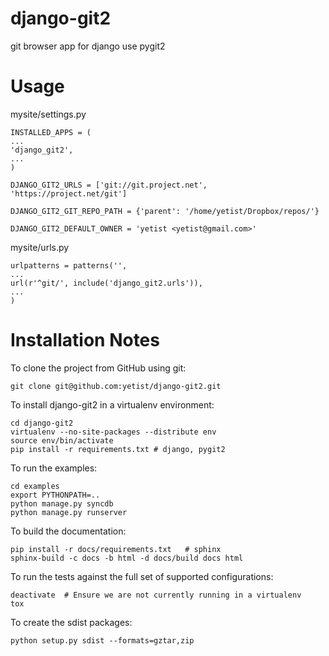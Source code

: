django-git2
===========

git browser app for django use pygit2

Usage
===========

mysite/settings.py

	INSTALLED_APPS = (
	...
	'django_git2',
	...
	)

	DJANGO_GIT2_URLS = ['git://git.project.net', 'https://project.net/git']

	DJANGO_GIT2_GIT_REPO_PATH = {'parent': '/home/yetist/Dropbox/repos/'}

	DJANGO_GIT2_DEFAULT_OWNER = 'yetist <yetist@gmail.com>'


mysite/urls.py

	urlpatterns = patterns('',
	...
	url(r'^git/', include('django_git2.urls')),
	...
	)


Installation Notes
=====================

To clone the project from GitHub using git:

	git clone git@github.com:yetist/django-git2.git

To install django-git2 in a virtualenv environment:

	cd django-git2
	virtualenv --no-site-packages --distribute env
	source env/bin/activate
	pip install -r requirements.txt # django, pygit2

To run the examples:

	cd examples
	export PYTHONPATH=..
	python manage.py syncdb
	python manage.py runserver

To build the documentation:

	pip install -r docs/requirements.txt   # sphinx
	sphinx-build -c docs -b html -d docs/build docs html

To run the tests against the full set of supported configurations:

	deactivate  # Ensure we are not currently running in a virtualenv
	tox

To create the sdist packages:

	python setup.py sdist --formats=gztar,zip
